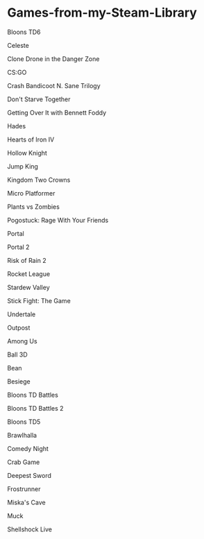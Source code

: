 # Games-from-my-Steam-Library

Bloons TD6

Celeste

Clone Drone in the Danger Zone

CS:GO

Crash Bandicoot N. Sane Trilogy

Don't Starve Together

Getting Over It with Bennett Foddy

Hades

Hearts of Iron IV

Hollow Knight

Jump King

Kingdom Two Crowns

Micro Platformer

Plants vs Zombies

Pogostuck: Rage With Your Friends

Portal

Portal 2

Risk of Rain 2

Rocket League

Stardew Valley

Stick Fight: The Game

Undertale

Outpost

Among Us

Ball 3D

Bean

Besiege

Bloons TD Battles

Bloons TD Battles 2

Bloons TD5

Brawlhalla

Comedy Night

Crab Game

Deepest Sword

Frostrunner

Miska's Cave

Muck

Shellshock Live
